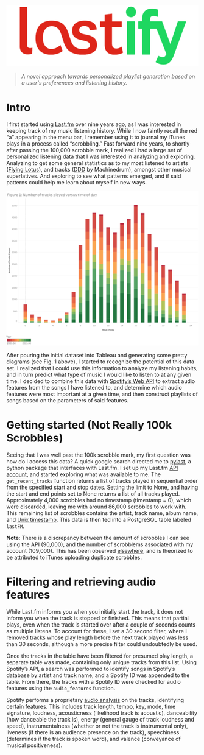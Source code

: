 ![Lastify](/images/lastify_logo.png)
>*A novel approach towards personalized playlist generation based on a user's preferences and listening history.*

# Intro
I first started using [Last.fm](https://last.fm) over nine years ago, as I was interested in keeping track of my music listening history. While I now faintly recall the red “a” appearing in the menu bar, I remember using it to journal my iTunes plays in a process called “scrobbling.”  Fast forward nine years, to shortly after passing the 100,000 scrobble mark, I realized I had a large set of personalized listening data that I was interested in analyzing and exploring. Analyzing to get some general statistics as to my most listened to artists ([Flying Lotus](https://www.youtube.com/watch?v=yK-VuOn1rgs)), and tracks ([DDD](https://www.youtube.com/watch?v=A2O-Ggo7yoo) by Machinedrum), amongst other musical superlatives. And exploring to see what patterns emerged, and if said patterns could help me learn about myself in new ways.

![Figure 1](/images/Figure1.png)

After pouring the initial dataset into Tableau and generating some pretty diagrams (see Fig. 1 above), I started to recognize the potential of this data set. I realized that I could use this information to analyze my listening habits, and in turn predict what type of music I would like to listen to at any given time. I decided to combine this data with [Spotify’s Web API](https://developer.spotify.com/) to extract audio features from the songs I have listened to, and determine which audio features were most important at a given time, and then construct playlists of songs based on the parameters of said features.
# Getting started (Not Really 100k Scrobbles)
Seeing that I was well past the 100k scrobble mark, my first question was how do I access this data? A quick google search directed me to [pylast](https://github.com/pylast/pylast), a python package that interfaces with Last.fm. I set up my Last.fm [API account](https://www.last.fm/api), and started exploring what was available to me. The `get_recent_tracks` function returns a list of tracks played in sequential order from the specified start and stop dates. Setting the limit to None, and having the start and end points set to None returns a list of all tracks played. Approximately 4,000 scrobbles had no timestamp (timestamp = 0), which were discarded, leaving me with around 86,000 scrobbles to work with. This remaining list of scrobbles contains the artist, track name, album name, and [Unix timestamp](https://en.wikipedia.org/wiki/Unix_time). This data is then fed into a PostgreSQL table labeled `lastFM`.

**Note**: There is a discrepancy between the amount of scrobbles I can see using the API (90,000), and the number of scrobblems associated with my account (109,000). This has been observed [elsewhere](https://getsatisfaction.com/lastfm/topics/scrobbles-count-in-library-differs-from-scrobbles-count-in-overview), and is theorized to be attributed to iTunes uploading duplicate scrobbles.

# Filtering and retrieving audio features
While Last.fm informs you when you initially start the track, it does not inform you when the track is stopped or finished. This means that partial plays, even when the track is started over after a couple of seconds counts as multiple listens. To account for these, I set a 30 second filter, where I removed tracks whose play length before the next track played was less than 30 seconds, although a more precise filter could undoubtedly be used.

Once the tracks in the table have been filtered for presumed play length, a separate table was made, containing only unique tracks from this list.  Using Spotify’s API, a search was performed to identify songs in Spotify’s database by artist and track name, and a Spotify ID was appended to the table.  From there, the tracks with a Spotify ID were checked for audio features using the `audio_features` function.

Spotify performs a proprietary [audio analysis](https://developer.spotify.com/documentation/web-api/reference/tracks/get-audio-features/) on the tracks, identifying certain features. This includes track length, tempo, key, mode, time signature, loudness, acousticness (likelihood track is acoustic), danceability (how danceable the track is), energy (general gauge of track loudness and speed), instrumentalness (whether or not the track is instrumental only), liveness (if there is an audience presence on the track), speechiness (determines if the track is spoken word), and valence (conveyance of musical positiveness).
